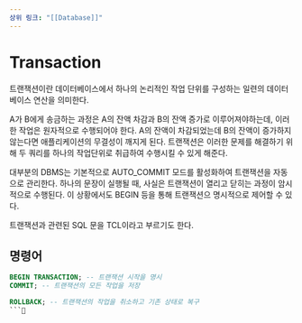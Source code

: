 ```yaml
---
상위 링크: "[[Database]]"
---
```

# Transaction
트랜잭션이란 데이터베이스에서 하나의 논리적인 작업 단위를 구성하는 일련의 데이터베이스 연산을 의미한다.

A가 B에게 송금하는 과정은 A의 잔액 차감과 B의 잔액 증가로 이루어져야하는데, 이러한 작업은 원자적으로 수행되어야 한다. A의 잔액이 차감되었는데 B의 잔액이 증가하지 않는다면 애플리케이션의 무결성이 깨지게 된다. 트랜잭션은 이러한 문제를 해결하기 위해 두 쿼리를 하나의 작업단위로 취급하여 수행시킬 수 있게 해준다.

대부분의 DBMS는 기본적으로 AUTO_COMMIT 모드를 활성화하여 트랜잭션을 자동으로 관리한다. 하나의 문장이 실행될 때, 사실은 트랜잭션이 열리고 닫히는 과정이 암시적으로 수행된다. 이 상황에서도 BEGIN 등을 통해 트랜잭션으 명시적으로 제어할 수 있다.

트랜잭션과 관련된 SQL 문을 TCL이라고 부르기도 한다.
## 명령어
```sql
BEGIN TRANSACTION; -- 트랜잭션 시작을 명시
COMMIT; -- 트랜잭션의 모든 작업을 저장

ROLLBACK; -- 트랜잭션의 작업을 취소하고 기존 상태로 복구
```

